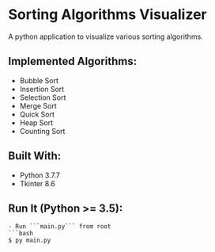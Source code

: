 # Sorting Algorithms Visualizer
<p>A python application to visualize various sorting algorithms.</p>

## Implemented Algorithms:
* Bubble Sort 
* Insertion Sort 
* Selection Sort 
* Merge Sort 
* Quick Sort 
* Heap Sort 
* Counting Sort

## Built With:
* Python 3.7.7
* Tkinter 8.6


## Run It (Python >= 3.5):
```
- Run ```main.py``` from root
```bash
$ py main.py 
```
